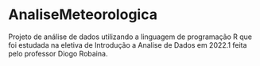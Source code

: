# AnaliseMeteorologica
Projeto de análise de dados utilizando a linguagem de programação R que foi estudada na eletiva de Introdução a Analise de Dados em 2022.1 feita pelo professor Diogo Robaina.
